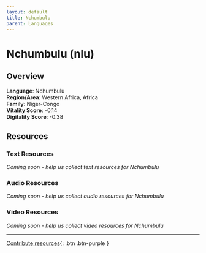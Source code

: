 ```yaml
---
layout: default
title: Nchumbulu
parent: Languages
---
```


# Nchumbulu (nlu)

## Overview

**Language**: Nchumbulu  
**Region/Area**: Western Africa, Africa  
**Family**: Niger-Congo  
**Vitality Score**: -0.14  
**Digitality Score**: -0.38  

## Resources

### Text Resources
*Coming soon - help us collect text resources for Nchumbulu*

### Audio Resources
*Coming soon - help us collect audio resources for Nchumbulu*

### Video Resources
*Coming soon - help us collect video resources for Nchumbulu*

---

[Contribute resources](https://fairtrain.github.io/){: .btn .btn-purple }
